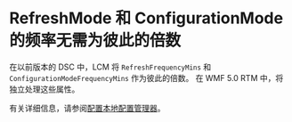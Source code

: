 # RefreshMode 和 ConfigurationMode 的频率无需为彼此的倍数

在以前版本的 DSC 中，LCM 将 `RefreshFrequencyMins` 和 `ConfigurationModeFrequencyMins` 作为彼此的倍数。 在 WMF 5.0 RTM 中，将独立处理这些属性。 

有关详细信息，请参阅[配置本地配置管理器](https://msdn.microsoft.com/powershell/dsc/metaconfig)。

<!--HONumber=Jul16_HO1-->



